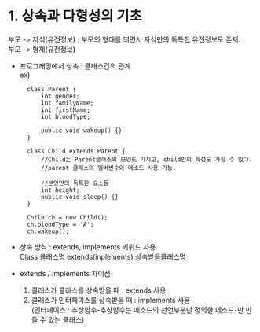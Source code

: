 # 1. 상속과 다형성의 기초

부모 -> 자식(유전정보) : 부모의 형태를 띄면서 자식만의 독특한 유전정보도 존재.  
부모 -> 형제(유전정보)

- 프로그래밍에서 상속 : 클래스간의 관계  
  ex)

        class Parent {
            int gender;
            int familyName;
            int firstName;
            int bloodType;

            public void wakeup() {}
        }

        class Child extends Parent {
            //Child는 Parent클래스의 모양도 가지고, child만의 특성도 가질 수 있다.
            //parent 클래스의 멤버변수와 메소드 사용 가능.

            //본인만의 독특한 요소들
            int height;
            public void sleep() {}
        }

        Chile ch = new Child();
        ch.bloodType = 'A';
        ch.wakeup();

- 상속 방식 : extends, implements 키워드 사용  
  Class 클래스명 extends(inplements) 상속받을클래스명

- extends / implements 차이점
  1. 클래스가 클래스를 상속받을 때 : extends 사용
  2. 클래스가 인터페이스를 상속받을 때 : implements 사용  
     (인터페이스 : 추상함수-추상함수는 메소드의 선언부분만 정의한 메소드-만 만들 수 있는 클래스)
